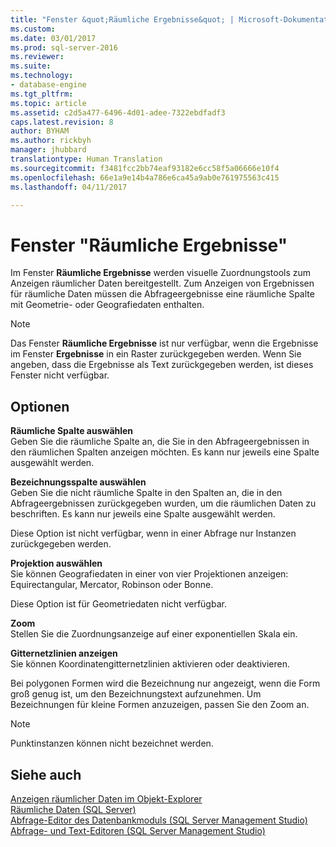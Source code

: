 ```yaml
---
title: "Fenster &quot;Räumliche Ergebnisse&quot; | Microsoft-Dokumentation"
ms.custom: 
ms.date: 03/01/2017
ms.prod: sql-server-2016
ms.reviewer: 
ms.suite: 
ms.technology:
- database-engine
ms.tgt_pltfrm: 
ms.topic: article
ms.assetid: c2d5a477-6496-4d01-adee-7322ebdfadf3
caps.latest.revision: 8
author: BYHAM
ms.author: rickbyh
manager: jhubbard
translationtype: Human Translation
ms.sourcegitcommit: f3481fcc2bb74eaf93182e6cc58f5a06666e10f4
ms.openlocfilehash: 66e1a9e14b4a786e6ca45a9ab0e761975563c415
ms.lasthandoff: 04/11/2017

---
```

# <a name="spatial-results-window"></a>Fenster "Räumliche Ergebnisse"
  Im Fenster **Räumliche Ergebnisse** werden visuelle Zuordnungstools zum Anzeigen räumlicher Daten bereitgestellt. Zum Anzeigen von Ergebnissen für räumliche Daten müssen die Abfrageergebnisse eine räumliche Spalte mit Geometrie- oder Geografiedaten enthalten.  
  
> [!NOTE]  
>  Das Fenster **Räumliche Ergebnisse** ist nur verfügbar, wenn die Ergebnisse im Fenster **Ergebnisse** in ein Raster zurückgegeben werden. Wenn Sie angeben, dass die Ergebnisse als Text zurückgegeben werden, ist dieses Fenster nicht verfügbar.  
  
## <a name="options"></a>Optionen  
 **Räumliche Spalte auswählen**  
 Geben Sie die räumliche Spalte an, die Sie in den Abfrageergebnissen in den räumlichen Spalten anzeigen möchten. Es kann nur jeweils eine Spalte ausgewählt werden.  
  
 **Bezeichnungsspalte auswählen**  
 Geben Sie die nicht räumliche Spalte in den Spalten an, die in den Abfrageergebnissen zurückgegeben wurden, um die räumlichen Daten zu beschriften. Es kann nur jeweils eine Spalte ausgewählt werden.  
  
 Diese Option ist nicht verfügbar, wenn in einer Abfrage nur Instanzen zurückgegeben werden.  
  
 **Projektion auswählen**  
 Sie können Geografiedaten in einer von vier Projektionen anzeigen: Equirectangular, Mercator, Robinson oder Bonne.  
  
 Diese Option ist für Geometriedaten nicht verfügbar.  
  
 **Zoom**  
 Stellen Sie die Zuordnungsanzeige auf einer exponentiellen Skala ein.  
  
 **Gitternetzlinien anzeigen**  
 Sie können Koordinatengitternetzlinien aktivieren oder deaktivieren.  
  
 Bei polygonen Formen wird die Bezeichnung nur angezeigt, wenn die Form groß genug ist, um den Bezeichnungstext aufzunehmen. Um Bezeichnungen für kleine Formen anzuzeigen, passen Sie den Zoom an.  
  
> [!NOTE]  
>  Punktinstanzen können nicht bezeichnet werden.  
  
## <a name="see-also"></a>Siehe auch  
 [Anzeigen räumlicher Daten im Objekt-Explorer](../../relational-databases/scripting/view-spatial-data-in-object-explorer.md)   
 [Räumliche Daten &#40;SQL Server&#41;](../../relational-databases/spatial/spatial-data-sql-server.md)   
 [Abfrage-Editor des Datenbankmoduls &#40;SQL Server Management Studio&#41;](../../relational-databases/scripting/database-engine-query-editor-sql-server-management-studio.md)   
 [Abfrage- und Text-Editoren &#40;SQL Server Management Studio&#41;](../../relational-databases/scripting/query-and-text-editors-sql-server-management-studio.md)  
  
  
